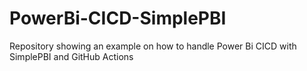 # PowerBi-CICD-SimplePBI
Repository showing an example on how to handle Power Bi CICD with SimplePBI and GitHub Actions
